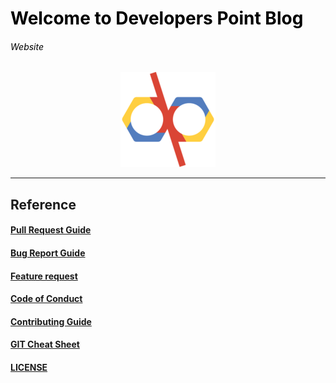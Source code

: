 <h1 style='text-decoration: none; color: black;'> Welcome to <a style='text-decoration: none; color: black;' href="https://developerspoint-org.github.io/developerspoint.github.io/">Developers Point Blog</a></h1>

<h6 style='text-decoration: none; color: black;'><a style='text-decoration: none; color: black;' href="https://blog.developerspoint.org/">Website</a></h6>

<div style="text-align:center"><img src="https://github.com/developerspoint-org/developerspoint.github.io/blob/ravi/assets/img/icons/apple-touch-icon-152x152.png" /></div>

<hr>

## Reference
#### [Pull Request Guide](.github/PULL_REQUEST_TEMPLATE/pull_request_template.md)
#### [Bug Report Guide](.github/ISSUE_TEMPLATE/bug_report.md)
#### [Feature request](.github/ISSUE_TEMPLATE/feature_request.md)
#### [Code of Conduct](CODE_OF_CONDUCT.md)
#### [Contributing Guide](CONTRIBUTING.md)
#### [GIT Cheat Sheet](https://education.github.com/git-cheat-sheet-education.pdf)
#### [LICENSE](LICENSE)
